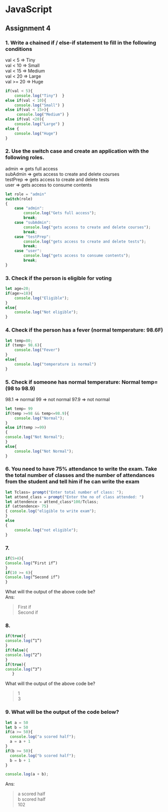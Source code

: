 # JavaScript
## Assignment 4

### 1.	Write a chained if / else-if statement to fill in the following conditions

val  < 5  =>  Tiny  
val  < 10  =>  Small  
val  < 15  =>  Medium  
val  < 20  => Large  
val  >= 20  => Huge 

```js
if(val < 5){
    console.log("Tiny")  }
else if(val < 10){ 
    console.log("Small") }
else if(val < 15>){
     console.log("Medium") }
else if(val <20){
    console.log("Large") }
else {
    console.log("Huge")
}
```

### 2.	Use the switch case and create an application with the following roles.

admin => gets full access  
subAdmin => gets access to create and delete courses  
testPrep => gets access to create and delete tests  
user => gets access to consume contents  

```js
let role = "admin"
switch(role)
{
    case "admin":
        console.log("Gets full access");
        break;
    case "subAdmin":
        console.log("gets access to create and delete courses");
        break;
    case "testPrep":
        console.log("gets access to create and delete tests");
        break;
    case "user":
        console.log("gets access to consume contents");
        break;
}
```
### 3.	Check if the person is eligible for voting
```js
let age=20;
if(age>=18){
    console.log("Eligible");
}
else{
    console.log("Not eligible");
}
```
### 4.	Check if the person has a fever (normal temperature: 98.6F)
```js
let temp=80;
if (temp> 98.6){
    console.log("Fever")
}
else{
    console.log("temperature is normal")
}
```

### 5.	Check if someone has normal temperature: Normal temp= (98 to 98.9)
98.1 => normal
99 => not normal
97.9 => not normal
```js
let temp= 99
if(temp >=98 && temp<=98.9){
    console.log("Normal");
}
else if(temp >=99)
{
console.log("Not Normal");
}
else{
    console.log("Not Normal");
}
```
### 6.	You need to have 75% attendance to write the exam. Take the total number of classes and the number of attendances from the student and tell him if he can write the exam

```js
let Tclass= prompt("Enter total number of class: ");
let attend_class = prompt("Enter the no of class attended: ")
let attendence = attend_class*100/Tclass;
if (attendence> 75)
{ console.log("eligible to write exam");
}
else
{
    console.log("not eligible");
}
```



### 7.
```js
if(5>4){  
Console.log(“First if”)  
}  
if(10 >= 6){
Console.log(“Second if”)
}
```
What will the output of the above code be?  
Ans:   
> First if  
Second if


### 8.
```js
if(true){
console.log(“1”)
}
if(false){
console.log(“2”)
}
if(true){
console.log(“3”)
   }
   ```
What will the output of the above code be?
>1  
3
### 9.	What will be the output of the code below?
```js
let a = 50
let b = 50
if(a >= 50){
  console.log("a scored half");
  a = a + 1
}
if(b >= 50){
  console.log("b scored half");
  b = b + 1
}

console.log(a + b);

```
Ans:
> a scored half  
b scored half  
102


